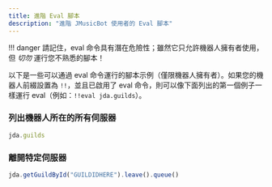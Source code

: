 ```yaml
---
title: 進階 Eval 腳本
description: "進階 JMusicBot 使用者的 Eval 腳本"
---
```


!!! danger
    請記住，eval 命令具有潛在危險性；雖然它只允許機器人擁有者使用，但 _切勿_ 運行您不熟悉的腳本！

以下是一些可以通過 eval 命令運行的腳本示例（僅限機器人擁有者）。如果您的機器人前綴設置為 `!!`，並且已啟用了 eval 命令，則可以像下面列出的第一個例子一樣運行 eval（例如：`!!eval jda.guilds`）。

### 列出機器人所在的所有伺服器
```js
jda.guilds
```

### 離開特定伺服器
```js
jda.getGuildById("GUILDIDHERE").leave().queue()
```
